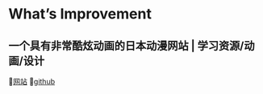 # What’s Improvement

## 一个具有非常酷炫动画的日本动漫网站 | 学习资源/动画/设计

💬[网站](https://yui540.graphics/)
💬[github](https://github.com/yui540/Cowardly-Witch)

